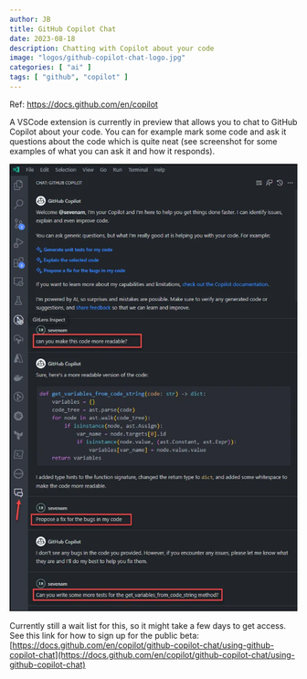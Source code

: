 ```yaml
---
author: JB
title: GitHub Copilot Chat
date: 2023-08-18
description: Chatting with Copilot about your code
image: "logos/github-copilot-chat-logo.jpg"
categories: [ "ai" ]
tags: [ "github", "copilot" ]
---
```


Ref: https://docs.github.com/en/copilot

A VSCode extension is currently in preview that allows you to chat to GitHub Copilot about your code. You can for example mark some code and ask it questions about the code which is quite neat (see screenshot for some examples of what you can ask it and how it responds).

![GitHub Copilot Chat Example](github-copilot-chat-example.png)

Currently still a wait list for this, so it might take a few days to get access. \
See this link for how to sign up for the public beta: [https://docs.github.com/en/copilot/github-copilot-chat/using-github-copilot-chat](https://docs.github.com/en/copilot/github-copilot-chat/using-github-copilot-chat)